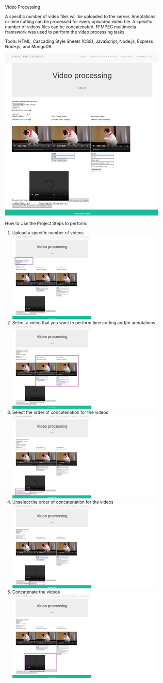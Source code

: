 Video Processing


A specific number of video files will be uploaded to the server. Annotations or time cutting can be processed for every uploaded video file.  A specific number of videos files can be concatenated. FFMPEG multimedia framework was used to perform the video processing tasks.

Tools: HTML, Cascading Style Sheets (CSS), JavaScript, Node.js, Express Node.js, and MongoDB.

![](./pictures/Main.png)

How to Use the Project
Steps to perform:
1.	Upload a specific number of videos
  ![Upload a specific number of videos](./pictures/uploadVideos.png)
2.	Select a video that you want to perform time cutting and/or annotations.
  ![](./pictures/selectVideoTimeCuttingAnnotation.png)
3.	Select the order of concatenation for the videos
  ![](./pictures/orderVideosForConcatenation.png)
4.	Unselect the order of concatenation for the videos
  ![](./pictures/deselectVideosForConcatenation.png)
5.	Concatenate the videos
  ![](./pictures/concatenateVideos.png)

